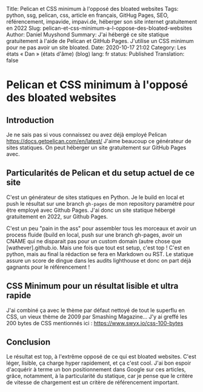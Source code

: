 Title: Pelican et CSS minimum à l'opposé des bloated websites
Tags: python, ssg, pelican, css, article en français, GitHug Pages, SEO, référencement, impavide, impavi.de, héberger son site internet gratuitement en 2022
Slug: pelican-et-css-minimum-a-l-oppose-des-bloated-websites
Author: Daniel Muyshond
Summary: J'ai hébergé ce site statique gratuitement à l'aide de Pelican et GitHub Pages. J'utilise un CSS minimum pour ne pas avoir un site bloated.
Date: 2020-10-17 21:02
Category: Les états « Dan » (états d'âme) (blog)
lang: fr
status: Published
Translation: false

# Pelican et CSS minimum à l'opposé des bloated websites

## Introduction

Je ne sais pas si vous connaissez ou avez déjà employé Pelican  https://docs.getpelican.com/en/latest/
J'aime beaucoup ce générateur de sites statiques. On peut héberger un site gratuitement sur GitHub Pages avec.

## Particularités de Pelican et du setup actuel de ce site

C'est un générateur de sites statiques en Python. Je le build en local et push le résultat sur une branch `gh-pages` de mon repository paramétré pour être employé avec Github Pages. J'ai donc un site statique hébergé gratuitement en 2022, sur Github Pages.

C'est un peu "pain in the ass" pour assembler tous les morceaux et avoir un process fluide (build en local, push sur une branch gh-pages, avoir un CNAME qui ne disparait pas pour un custom domain (autre chose que [wathever].github.io. Mais une fois que tout est setup, c'est top !
C'est en python, mais au final la rédaction se fera en Markdown ou RST.
Le statique assure un score de dingue dans les audits lighthouse et donc on part déjà gagnants pour le référencement !

## CSS Minimum pour un résultat lisible et ultra rapide

J'ai combiné ça avec le thème par défaut nettoyé de tout le superflu en CSS, un vieux thème de 2009 par Smashing Magazine... J'y ai greffé les 200 bytes de CSS mentionnés ici : https://www.swyx.io/css-100-bytes

## Conclusion

Le résultat est top, à l'extrême opposé de ce qui est bloated websites. C'est léger, lisible, ça charge hyper rapidement, et ça c'est cool. J'ai bon espoir d'acquérir à terme un bon positionnement dans Google sur ces articles, grâce, notamment, à la particularité du statique, car je pense que le critère de vitesse de chargement est un critère de référencement important.
